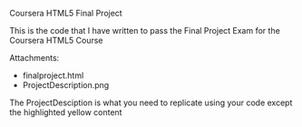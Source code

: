 Coursera HTML5 Final Project

This is the code that I have written to pass the Final Project Exam for the Coursera HTML5 Course

Attachments: 
   * finalproject.html
   * ProjectDescription.png  
   
The ProjectDesciption is what you need to replicate using your code except the highlighted yellow content
